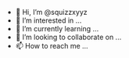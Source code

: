 - 👋 Hi, I’m @squizzxyyz
- 👀 I’m interested in ...
- 🌱 I’m currently learning ...
- 💞️ I’m looking to collaborate on ...
- 📫 How to reach me ...

<!---
squizzxyyz/squizzxyyz is a ✨ special ✨ repository because its `README.md` (this file) appears on your GitHub profile.
You can click the Preview link to take a look at your changes.
--->

